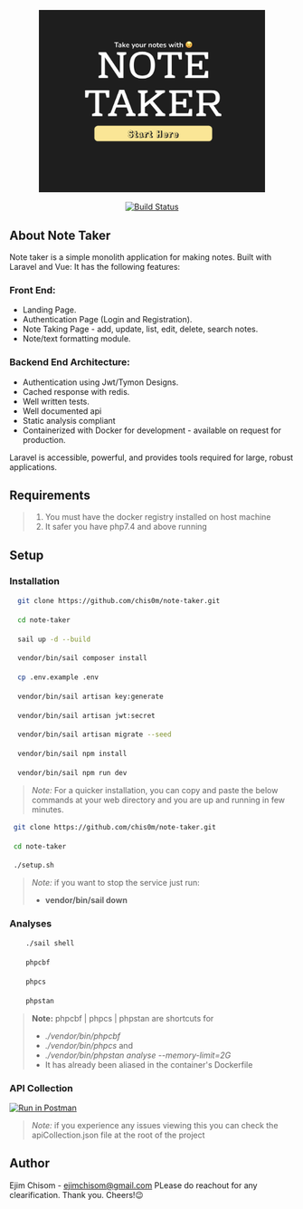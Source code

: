<p align="center"><img src="https://github.com/chis0m/note-taker/blob/master/public/images/note-taker.png" width="400"></p>
<p align="center">
<a href="https://travis-ci.org/laravel/framework"><img src="https://travis-ci.org/laravel/framework.svg" alt="Build Status"></a>

## About Note Taker

Note taker is a simple monolith application for making notes. Built with Laravel and Vue: It has the following features:

### Front End:

- Landing Page.
- Authentication Page (Login and Registration).
- Note Taking Page - add, update, list, edit, delete, search notes.
- Note/text formatting module.

### Backend End Architecture:

- Authentication using Jwt/Tymon Designs.
- Cached response with redis.
- Well written tests.
- Well documented api
- Static analysis compliant
- Containerized with Docker for development - available on request for production.

Laravel is accessible, powerful, and provides tools required for large, robust applications.

## Requirements
> 1. You must have the docker registry installed on host machine
> 2. It safer you have php7.4 and above running

## Setup

### Installation
```bash
  git clone https://github.com/chis0m/note-taker.git
  
  cd note-taker
  
  sail up -d --build
  
  vendor/bin/sail composer install
  
  cp .env.example .env
  
  vendor/bin/sail artisan key:generate
  
  vendor/bin/sail artisan jwt:secret
  
  vendor/bin/sail artisan migrate --seed
  
  vendor/bin/sail npm install
  
  vendor/bin/sail npm run dev
```

> *Note:* For a quicker installation, you can copy and paste the below commands at your web directory
> and you are up and running in few minutes.

```bash
 git clone https://github.com/chis0m/note-taker.git
 
 cd note-taker
 
 ./setup.sh
```


> *Note:* if you want to stop the service just run:
> - **vendor/bin/sail down**


### Analyses

```bash
    ./sail shell
    
    phpcbf
    
    phpcs
    
    phpstan
```

> **Note:**
> phpcbf | phpcs | phpstan are shortcuts for
> - *./vendor/bin/phpcbf* 
> - *./vendor/bin/phpcs* and
> - *./vendor/bin/phpstan analyse --memory-limit=2G*
> - It has already been aliased in the container's Dockerfile


### API Collection

[![Run in Postman](https://run.pstmn.io/button.svg)](https://god.gw.postman.com/run-collection/11854559-b5043f9f-8acf-49f8-a204-4222ab4eba3a?action=collection%2Ffork&collection-url=entityId%3D11854559-b5043f9f-8acf-49f8-a204-4222ab4eba3a%26entityType%3Dcollection%26workspaceId%3D98021da8-8663-4858-9780-e5a1927c64e1)

> *Note:* if you experience any issues viewing this you can check the apiCollection.json file 
> at the root of the project



## Author

Ejim Chisom - ejimchisom@gmail.com
PLease do reachout for any clearification. Thank you. Cheers!😉
